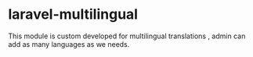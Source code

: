 # laravel-multilingual
This module is custom developed for multilingual translations , admin can add as many languages as we needs.
